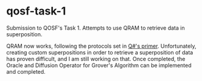 # qosf-task-1
Submission to QOSF's Task 1. Attempts to use QRAM to retrieve data in superposition.

QRAM now works, following the protocols set in [Q#'s primer](https://github.com/qsharp-community/qram/blob/master/docs/primer.pdf). 
Unfortunately, creating custom superpositions in order to retrieve a superposition of data has proven difficult, and I am still working on that. Once completed, the Oracle and Diffusion Operator for Grover's Algorithm can be implemented and completed.
